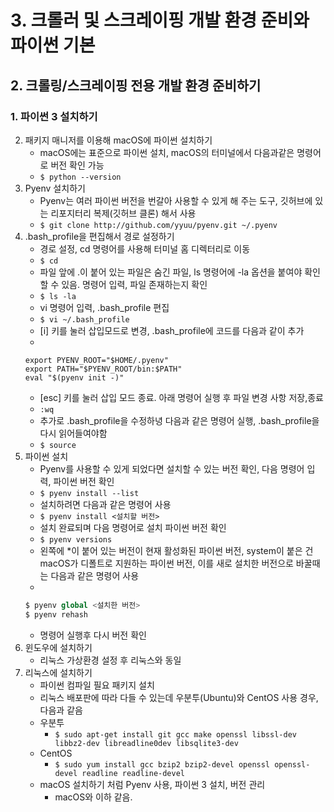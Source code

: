 # 3. 크롤러 및 스크레이핑 개발 환경 준비와 파이썬 기본
## 2. 크롤링/스크레이핑 전용 개발 환경 준비하기
### 1. 파이썬 3 설치하기
2. 패키지 매니저를 이용해 macOS에 파이썬 설치하기
   - macOS에는 표준으로 파이썬 설치, macOS의 터미널에서 다음과같은 명령어로 버전 확인 가능
    - `$ python --version`
3. Pyenv 설치하기
   - Pyenv는 여러 파이썬 버전을 번갈아 사용할 수 있게 해 주는 도구, 깃허브에 있는 리포지터리 복제(깃허브 클론) 해서 사용
   - `$ git clone http://github.com/yyuu/pyenv.git ~/.pyenv`
4. .bash_profile을 편집해서 경로 설정하기
   - 경로 설정, cd 명령어를 사용해 터미널 홈 디렉터리로 이동
   - `$ cd`
   - 파일 앞에  .이 붙어 있는 파일은 숨긴 파일, ls 명령어에 -la 옵션을 붙여야 확인할 수 있음. 명령어 입력, 파일 존재하는지 확인
   - `$ ls -la `
   - vi 명령어 입력, .bash_profile 편집
   - `$ vi ~/.bash_profile`
   - [i] 키를 눌러 삽입모드로 변경, .bash_profile에 코드를 다음과 같이 추가
   - 
    ```
    export PYENV_ROOT="$HOME/.pyenv"
    export PATH="$PYENV_ROOT/bin:$PATH"
    eval "$(pyenv init -)"
    ```
   - [esc] 키를 눌러 삽입 모드 종료. 아래 명령어 실행 후 파일 변경 사항 저장,종료
   - `:wq`
   - 추가로 .bash_profile을 수정하녕 다음과 같은 명령어 실행, .bash_profile을 다시 읽어들여야함
   - `$ source`
5.  파이썬 설치
    - Pyenv를 사용할 수 있게 되었다면 설치할 수 있는 버전 확인, 다음 명령어 입력, 파이썬 버전 확인
    - `$ pyenv install --list`
    - 설치하려면 다음과 같은 명령어 사용
    - `$ pyenv install <설치할 버전>`
    - 설치 완료되며 다음 명령어로 설치 파이썬 버전 확인
    - `$ pyenv versions`
    - 왼쪽에 *이 붙어 있는 버전이 현재 활성화된 파이썬 버전, system이 붙은 건 macOS가 디폴트로 지원하는 파이썬 버전, 이를 새로 설치한 버전으로 바꿀때는 다음과 같은 명령어 사용
    - 
    ```python
    $ pyenv global <설치한 버전>
    $ pyenv rehash
    ```
    - 명령어 실행후 다시 버전 확인
6. 윈도우에 설치하기
   - 리눅스 가상환경 설정 후 리눅스와 동일
7. 리눅스에 설치하기
   - 파이썬 컴파일 필요 패키지 설치
   - 리눅스 배포판에 따라 다들 수 있는데 우분투(Ubuntu)와 CentOS 사용 경우, 다음과 같음
   - 우분투
     - `$ sudo apt-get install git gcc make openssl libssl-dev libbz2-dev libreadline0dev libsqlite3-dev`
   - CentOS
     - `$ sudo yum install gcc bzip2 bzip2-devel openssl openssl-devel readline readline-devel`
   - macOS 설치하기 처럼 Pyenv 사용, 파이썬 3 설치, 버전 관리
     - macOS와 이하 같음. 